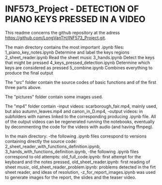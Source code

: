 # INF573_Project - DETECTION OF PIANO KEYS PRESSED IN A VIDEO
 
This readme concerns the github repository at the adress https://github.com/LongVanTH/INF573_Project.git.

The main directory contains the most important .ipynb files:
1_piano_key_notes.ipynb             Determine and label the keys regions 
2_sheet_reader.ipynb                Read the sheet music
3_hands.ipynb                       Detect the keys that might be pressed
4_keys_pressed_detection.ipynb      Determine which keys are considered as pressed
5_combine.ipynb                     Combines everything to produce the final output

The "src" folder contain the source codes of basic functions and of the first three parts above.

The "pictures" folder contain some images used.

The "mp4" folder contain
-input videos: scarborough_fair.mp4, mainly used, but also autumn_leaves.mp4 and canon_in_D.mp4,
-output videos: in subfolders with names linked to the corresponding producing .ipynb file.
All of the output videos can be regenerated running the notebooks, eventually by decommenting the code for the videos with audio (and having ffmpeg).

In the main directory:
-the following .ipynb files correspond to versions containing directly the source code:
    2_sheet_reader_with_functions_definition.ipynb,
    3_hands_with_functions_definition.ipynb,
-the following .ipynb files correspond to old attempts:
    old_full_code.ipynb: first attempt for the keyboard and the notes pressed,
    old_sheet_reader.ipynb: first reading of sheet music,
    old_sheet_reader_problem.ipynb: problems detected in the firt sheet reader, and ideas of resolution,
-z_for_report_images.ipynb was used to generate images for the report, the slides and the teaser video.